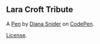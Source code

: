 Lara Croft Tribute
------------------


A [Pen](https://codepen.io/diana-snider/pen/MRqWML) by [Diana Snider](https://codepen.io/diana-snider) on [CodePen](https://codepen.io).

[License](https://codepen.io/diana-snider/pen/MRqWML/license).